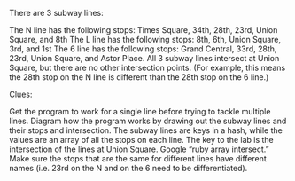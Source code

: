 There are 3 subway lines:

The N line has the following stops: Times Square, 34th, 28th, 23rd, Union Square, and 8th
The L line has the following stops: 8th, 6th, Union Square, 3rd, and 1st The 6 line has the following stops: Grand Central, 33rd, 28th, 23rd, Union Square, and Astor Place.
All 3 subway lines intersect at Union Square, but there are no other intersection points. (For example, this means the 28th stop on the N line is different than the 28th stop on the 6 line.)

Clues:

Get the program to work for a single line before trying to tackle multiple lines.
Diagram how the program works by drawing out the subway lines and their stops and intersection.
The subway lines are keys in a hash, while the values are an array of all the stops on each line.
The key to the lab is the intersection of the lines at Union Square. Google “ruby array intersect.”
Make sure the stops that are the same for different lines have different names (i.e. 23rd on the N and on the 6 need to be differentiated).